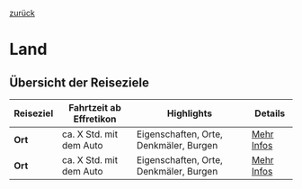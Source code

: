 [zurück](../../README.md)

# Land

## Übersicht der Reiseziele

| Reiseziel      | Fahrtzeit ab Effretikon | Highlights                                         | Details                          |
|----------------|-------------------------|---------------------------------------------------|-----------------------------------|
| **Ort**       | ca. X Std. mit dem Auto | Eigenschaften, Orte, Denkmäler, Burgen | [Mehr Infos](Ort/Ort.md)        |
| **Ort**| ca. X Std. mit dem Auto | Eigenschaften, Orte, Denkmäler, Burgen | [Mehr Infos](Ort/Ort.md)        |

